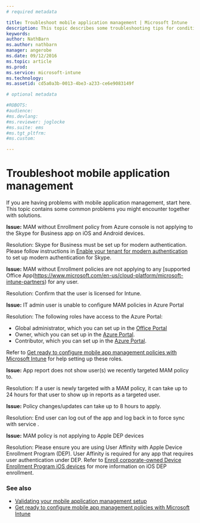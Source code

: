 ```yaml
---
# required metadata

title: Troubleshoot mobile application management | Microsoft Intune
description: This topic describes some troubleshooting tips for conditional access deployments.
keywords:
author: NathBarn
ms.author: nathbarn
manager: angerobe
ms.date: 09/12/2016
ms.topic: article
ms.prod:
ms.service: microsoft-intune
ms.technology:
ms.assetid: cd5a0a3b-0013-4be3-a233-ce6e9083149f

# optional metadata

#ROBOTS:
#audience:
#ms.devlang:
#ms.reviewer: joglocke
#ms.suite: ems
#ms.tgt_pltfrm:
#ms.custom:

---
```


# Troubleshoot mobile application management

If you are having problems with mobile application management, start here. This topic contains some common problems you might encounter together with solutions.


**Issue:** MAM without Enrollment policy from Azure console is not applying to the Skype for Business app on iOS and Android devices.

Resolution: Skype for Business must be set up for modern authentication.  Please follow instructions in [Enable your tenant for modern authentication](http://social.technet.microsoft.com/wiki/contents/articles/34339.skype-for-business-online-enable-your-tenant-for-modern-authentication.aspx) to set up modern authentication for Skype.

**Issue:** MAM without Enrollment policies are not applying to any [supported Office App(https://www.microsoft.com/en-us/cloud-platform/microsoft-intune-partners) for any user.

Resolution: Confirm that the user is licensed for Intune.  

**Issue:** IT admin user is unable to configure MAM policies in Azure Portal

Resolution:
The following roles have access to the Azure Portal:

- Global administrator, which you can set up in the [Office Portal](http://portal.office.com/)
- Owner, which you can set up in the [Azure Portal](https://portal.azure.com/).
- Contributor, which you can set up in the [Azure Portal](https://portal.azure.com/).

Refer to [Get ready to configure mobile app management policies with Microsoft Intune](https://docs.microsoft.com/en-us/intune/deploy-use/get-ready-to-configure-mobile-app-management-policies-with-microsoft-intune) for help  setting up these roles.

**Issue:** App report does not show user(s) we recently targeted MAM policy to.

Resolution: If a user is newly targeted with a MAM policy, it can take up to 24 hours for that user to show up in reports as a targeted user.

**Issue:** Policy changes/updates can take up to 8 hours to apply.  

Resolution: End user can log out of the app and log back in to force sync with service .  

**Issue:** MAM policy is not applying to Apple DEP devices

Resolution: Please ensure you are using User Affinity with Apple Device Enrollment Program (DEP). User Affinity is required for any app that requires user authentication under DEP.
Refer to [Enroll corporate-owned Device Enrollment Program iOS devices](https://docs.microsoft.com/en-us/intune/deploy-use/ios-device-enrollment-program-in-microsoft-intune) for more information on iOS DEP enrollment.


### See also
- [Validating your mobile application management setup](https://docs.microsoft.com/en-us/intune/deploy-use/validate-mobile-application-management)
- [Get ready to configure mobile app management policies with Microsoft Intune](https://docs.microsoft.com/en-us/intune/deploy-use/get-ready-to-configure-mobile-app-management-policies-with-microsoft-intune)
